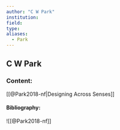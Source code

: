 ```yaml
---
author: "C W Park"
institution:
field:
type:
aliases:
  - Park
---
```


## C W Park

### Content:
[[@Park2018-nf|Designing Across Senses]]

#### Bibliography:

![[@Park2018-nf]]